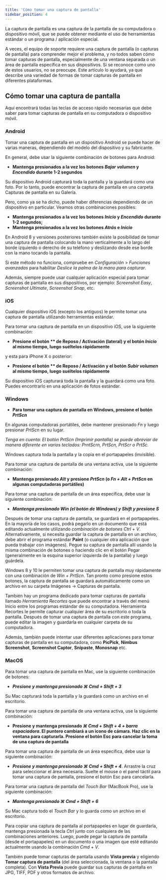 ```yaml
---
title: 'Cómo tomar una captura de pantalla'
sidebar_position: 4
---
```


La captura de pantalla es una captura de la pantalla de su computadora o dispositivo móvil, que se puede obtener mediante el uso de herramientas estándar o un programa / aplicación especial.

A veces, el equipo de soporte requiere una captura de pantalla (o capturas de pantalla) para comprender mejor el problema, y no todos saben cómo tomar capturas de pantalla, especialmente de una ventana separada o un área de pantalla específica en sus dispositivos. Si se reconoce como uno de estos usuarios, no se preocupe. Este artículo lo ayudará, ya que describe una variedad de formas de tomar capturas de pantalla en diferentes plataformas.

## Cómo tomar una captura de pantalla

Aquí encontrará todas las teclas de acceso rápido necesarias que debe saber para tomar capturas de pantalla en su computadora o dispositivo móvil.

### Android

Tomar una captura de pantalla en un dispositivo Android se puede hacer de varias maneras, dependiendo del modelo del dispositivo y su fabricante.

En general, debe usar la siguiente combinación de botones para Android:

+ **Mantenga presionados a la vez los botones *Bajar volumen* y *Encendido* durante 1-2 segundos**

Su dispositivo Android capturará toda la pantalla y la guardará como una foto. Por lo tanto, puede encontrar la captura de pantalla en una carpeta Capturas de pantalla en su Galería.

Pero, como ya se ha dicho, puede haber diferencias dependiendo de un dispositivo en particular. Veamos otras combinaciones posibles:

+ **Mantenga presionados a la vez los botones *Inicio* y *Encendido* durante 1-2 segundos;**
+ **Mantenga presionados a la vez los botones *Atrás* e *Inicio***

En Android 8 y versiones posteriores también existe la posibilidad de tomar una captura de pantalla colocando la mano verticalmente a lo largo del borde izquierdo o derecho de su teléfono y deslizando desde ese borde con la mano tocando la pantalla.

Si este método no funciona, compruebe en *Configuración* > *Funciones avanzadas* para habilitar *Deslice la palma de la mano para capturar*.

Además, siempre puede usar cualquier aplicación especial para tomar capturas de pantalla en sus dispositivos, por ejemplo: *Screenshot Easy*, *Screenshot Ultimate*, *Screenshot Snap*, etc.

### iOS

Cualquier dispositivo iOS (excepto los antiguos) le permite tomar una captura de pantalla utilizando herramientas estándar.

Para tomar una captura de pantalla en un dispositivo iOS, use la siguiente combinación:

+ **Presione el botón ** de Reposo / Activación (lateral) y el botón *Inicio* al mismo tiempo, luego suéltelos rápidamente**

y esta para iPhone X o posterior:

+ **Presione el botón ** de Reposo / Activación y el botón *Subir volumen* al mismo tiempo, luego suéltelos rápidamente**

Su dispositivo iOS capturará toda la pantalla y la guardará como una foto. Puedes encontrarlo en una aplicación de fotos estándar.

### Windows

+ **Para tomar una captura de pantalla en Windows, presione el botón *PrtScn***

En algunas computadoras portátiles, debe mantener presionado *Fn* y luego presionar *PrtScn* en su lugar.

*Tenga en cuenta: El botón PrtScn (Imprimir pantalla) se puede abreviar de manera diferente en varios teclados: PrntScrn, PrtScn, PrtScr o PrtSc.*

Windows captura toda la pantalla y la copia en el portapapeles (invisible).

Para tomar una captura de pantalla de una ventana activa, use la siguiente combinación:

+ **Mantenga presionado *Alt* y presione *PrtScn* (o *Fn + Alt + PrtScn* en algunas computadoras portátiles)**

Para tomar una captura de pantalla de un área específica, debe usar la siguiente combinación:

+ ***Mantenga presionado *Win* (el botón de Windows) y *Shift* y presione ***S******

Después de tomar una captura de pantalla, se guardará en el portapapeles. En la mayoría de los casos, podrá pegarlo en un documento que está editando actualmente utilizando *combinación de botones Ctrl + V*. Alternativamente, si necesita guardar la captura de pantalla en un archivo, debe abrir el programa estándar **Paint** (o cualquier otra aplicación que pueda trabajar con imágenes). Pegue su captura de pantalla allí usando la misma combinación de botones o haciendo clic en el botón Pegar (generalmente en la esquina superior izquierda de la pantalla) y luego guárdela.

Windows 8 y 10 le permiten tomar una captura de pantalla muy rápidamente con una combinación de *Win + PrtScn*. Tan pronto como presione estos botones, la captura de pantalla se guardará automáticamente como un archivo en su carpeta Imágenes -> Capturas de pantalla.

También hay un programa dedicado para tomar capturas de pantalla llamado *Herramienta Recortes* que puede encontrar a través del menú Inicio entre los programas estándar de su computadora. Herramienta Recortes le permite capturar cualquier área de su escritorio o toda la pantalla. Después de tomar una captura de pantalla con este programa, puede editar la imagen y guardarla en cualquier carpeta de su computadora.

Además, también puede intentar usar diferentes aplicaciones para tomar capturas de pantalla en su computadora, como **PicPick**, **Nimbus Screenshot**, **Screenshot Captor**, **Snipaste**, **Monosnap** etc.

### MacOS

Para tomar una captura de pantalla en Mac, use la siguiente combinación de botones:

+ ***Presione y mantenga presionado ***⌘ Cmd + Shift + 3******

Su Mac capturará toda la pantalla y la guardará como un archivo en el escritorio.

Para tomar una captura de pantalla de una ventana activa, use la siguiente combinación:

+ **Presione y mantenga presionado *⌘ Cmd + Shift + 4 + barra espaciadora*.  El puntero cambiará a un icono de cámara. Haz clic en la ventana para capturarla. Presione el botón Esc para cancelar la toma de una captura de pantalla**

Para tomar una captura de pantalla de un área específica, debe usar la siguiente combinación:

+ ***Presione y mantenga presionado ***⌘ Cmd + Shift + 4******. Arrastre la cruz para seleccionar el área necesaria. Suelte el mouse o el panel táctil para tomar una captura de pantalla, presione el botón Esc para cancelarla.

Para tomar una captura de pantalla del *Touch Bar* (MacBook Pro), use la siguiente combinación:

+ ***Mantenga presionado ***⌘ Cmd + Shift + 6******

Su Mac captura todo el *Touch Bar* y lo guarda como un archivo en el escritorio.

Para copiar una captura de pantalla al portapapeles en lugar de guardarla, mantenga presionada la tecla *Ctrl* junto con cualquiera de las combinaciones anteriores. Luego, puede pegar la captura de pantalla (desde el portapapeles) en un documento o una imagen que esté editando actualmente usando la combinación *Cmd + V*.

También puede tomar capturas de pantalla usando **Vista previa** y eligiendo **Tomar captura de pantalla** (del área seleccionada, la ventana o la pantalla completa). Con **Vista Previa** puede guardar sus capturas de pantalla en JPG, TIFF, PDF y otros formatos de archivo.

